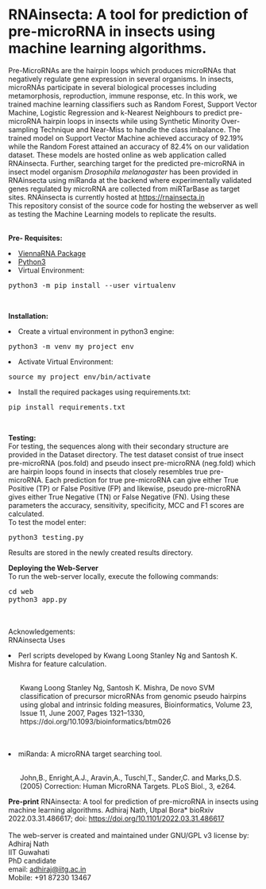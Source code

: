 # RNAinsecta: A tool for prediction of pre-microRNA in insects using machine learning algorithms.

Pre-MicroRNAs are the hairpin loops which produces microRNAs that negatively regulate gene expression in several organisms. In insects, microRNAs participate in several biological processes including metamorphosis, reproduction, immune response, etc. 
In this work, we trained machine learning classifiers such as Random Forest, Support Vector Machine, Logistic Regression and k-Nearest Neighbours to predict pre-microRNA hairpin loops in insects while using Synthetic Minority Over-sampling Technique and Near-Miss to handle the class imbalance. The trained model on Support Vector Machine achieved accuracy of 92.19% while the Random Forest attained an accuracy of 82.4% on our validation dataset. These models are hosted online as web application called RNAinsecta. Further, searching target for the predicted pre-microRNA in insect model organism <i>Drosophila melanogaster</i> has been provided in RNAinsecta using miRanda at the backend where experimentally validated genes regulated by microRNA are collected from miRTarBase as target sites. 
RNAinsecta is currently hosted at https://rnainsecta.in
<br>
This repository consist of the source code for hosting the webserver as well as testing the Machine Learning models to replicate the results.
<br><br>

<b>Pre- Requisites:</b>
<li><a href="https://www.tbi.univie.ac.at/RNA/">ViennaRNA Package</a></li>
<li><a href="https://www.python.org/downloads/">Python3</a></li>
<li>Virtual Environment:</li>
<pre>python3 -m pip install --user virtualenv</pre>
<br>

<b>Installation:</b>
<li>Create a virtual environment in python3 engine:</li>
<pre>python3 -m venv my_project_env</pre>
<li>Activate Virtual Environment:</li>
<pre>source my_project_env/bin/activate</pre>
<li>Install the required packages using requirements.txt:</li>
<pre>pip install requirements.txt</pre>
<br>

<b>Testing:</b><br>
For testing, the sequences along with their secondary structure are provided in the Dataset directory. The test dataset consist of true insect pre-microRNA (pos.fold) and pseudo insect pre-microRNA (neg.fold) which are hairpin loops found in insects that closely resembles true pre-microRNA.
Each prediction for true pre-microRNA can give either True Positive (TP) or False Positive (FP) and likewise, pseudo pre-microRNA gives either True Negative (TN) or False Negative (FN). Using these parameters the accuracy, sensitivity, specificity, MCC and F1 scores are calculated. 
<br>
To test the model enter:
<pre>python3 testing.py</pre>

Results are stored in the newly created results directory.

<b>Deploying the Web-Server</b><br>
To run the web-server locally, execute the following commands:
<pre>cd web
python3 app.py</pre>
<br><br>
Acknowledgements:
<br>
RNAinsecta Uses<br>
<li>Perl scripts developed by Kwang Loong Stanley Ng and Santosh K. Mishra for feature calculation.</li><br>
<ol>Kwang Loong Stanley Ng, Santosh K. Mishra, De novo SVM classification of precursor microRNAs from genomic pseudo hairpins using global and intrinsic folding measures, Bioinformatics, Volume 23, Issue 11, June 2007, Pages 1321–1330, https://doi.org/10.1093/bioinformatics/btm026</ol><br><BR>
<li>miRanda: A microRNA target searching tool.</li><br>
<ol>John,B., Enright,A.J., Aravin,A., Tuschl,T., Sander,C. and Marks,D.S. (2005) Correction: Human MicroRNA Targets. PLoS Biol., 3, e264.</ol>

<b>Pre-print</b>
RNAinsecta: A tool for prediction of pre-microRNA in insects using machine learning algorithms.
Adhiraj Nath, Utpal Bora*
bioRxiv 2022.03.31.486617; doi: <a href="https://doi.org/10.1101/2022.03.31.486617">https://doi.org/10.1101/2022.03.31.486617
</a>
<br><br>
The web-server is created and maintained under GNU/GPL v3 license by:<br>
Adhiraj Nath<br>
IIT Guwahati<br>
PhD candidate<br>
email: adhiraj@iitg.ac.in<br>
Mobile: +91 87230 13467<br>
